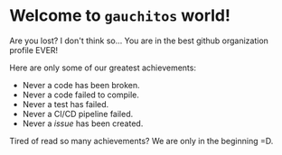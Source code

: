 # Welcome to `gauchitos` world!
Are you lost? I don't think so... You are in the best github organization profile EVER!

Here are only some of our greatest achievements:
- Never a code has been broken.
- Never a code failed to compile.
- Never a test has failed.
- Never a CI/CD pipeline failed.
- Never a _issue_ has been created.

Tired of read so many achievements? We are only in the beginning =D.
